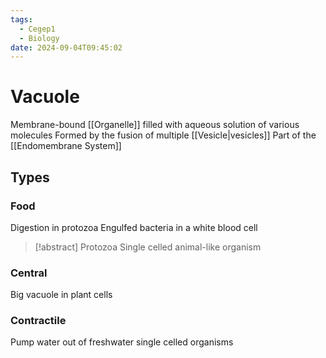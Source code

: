 ```yaml
---
tags:
  - Cegep1
  - Biology
date: 2024-09-04T09:45:02
---
```


# Vacuole

Membrane-bound [[Organelle]] filled with aqueous solution of various molecules
Formed by the fusion of multiple [[Vesicle|vesicles]]
Part of the [[Endomembrane System]]

## Types

### Food

Digestion in protozoa
Engulfed bacteria in a white blood cell

> [!abstract] Protozoa
> Single celled animal-like organism

### Central

Big vacuole in plant cells

### Contractile

Pump water out of freshwater single celled organisms